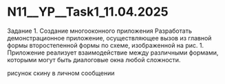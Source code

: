 # N11__YP__Task1_11.04.2025
Задание 1. Создание многооконного приложения
Разработать демонстрационное приложение, осуществляющее вызов из главной формы второстепенной формы по схеме, изображенной на рис. 1. Приложение реализует взаимодействие между различными формами, которыми могут быть диалоговые окна любой сложности.


рисунок скину в личном сообщении 
